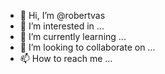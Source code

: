 - 👋 Hi, I’m @robertvas
- 👀 I’m interested in ...
- 🌱 I’m currently learning ...
- 💞️ I’m looking to collaborate on ...
- 📫 How to reach me ...

<!---
robertvas/robertvas is a ✨ special ✨ repository because its `README.md` (this file) appears on your GitHub profile.
You can click the Preview link to take a look at your changes.
--->

